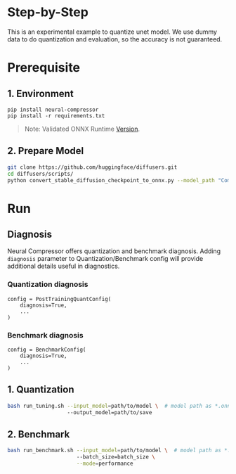 Step-by-Step
============

This is an experimental example to quantize unet model. We use dummy data to do quantization and evaluation, so the accuracy is not guaranteed.

# Prerequisite

## 1. Environment
```shell
pip install neural-compressor
pip install -r requirements.txt
```
> Note: Validated ONNX Runtime [Version](/docs/source/installation_guide.md#validated-software-environment).

## 2. Prepare Model

```bash
git clone https://github.com/huggingface/diffusers.git
cd diffusers/scripts/
python convert_stable_diffusion_checkpoint_to_onnx.py --model_path "CompVis/stable-diffusion-v1-4" --output_path /workdir/output_path
```

# Run

## Diagnosis
Neural Compressor offers quantization and benchmark diagnosis. Adding `diagnosis` parameter to Quantization/Benchmark config will provide additional details useful in diagnostics.
### Quantization diagnosis
```
config = PostTrainingQuantConfig(
    diagnosis=True,
    ...
)
``` 

### Benchmark diagnosis
```
config = BenchmarkConfig(
    diagnosis=True,
    ...
)
``` 

## 1. Quantization

```bash
bash run_tuning.sh --input_model=path/to/model \  # model path as *.onnx
                   --output_model=path/to/save
```

## 2. Benchmark

```bash
bash run_benchmark.sh --input_model=path/to/model \  # model path as *.onnx
                      --batch_size=batch_size \
                      --mode=performance
```